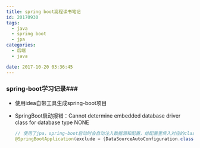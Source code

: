 ```yaml
---
title: spring boot高程读书笔记
id: 20170930
tags:
  - java
  - spring boot
  - jpa
categories:
  - 后端
  - java

date: 2017-10-20 03:36:45
---
```

### spring-boot学习记录###

* 使用idea自带工具生成spring-boot项目
* SpringBoot启动报错：Cannot determine embedded database driver class for database type NONE

  ``` java
  // 使用了jpa，spring-boot启动时会自动注入数据源和配置，给配置里传入对应的class
  @SpringBootApplication(exclude = {DataSourceAutoConfiguration.class, HibernateJpaAutoConfiguration.class})
  ```

  ​

